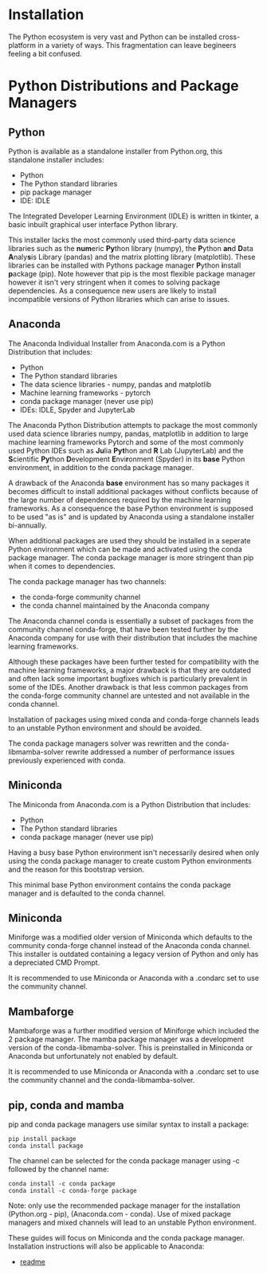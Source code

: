 # Installation

The Python ecosystem is very vast and Python can be installed cross-platform in a variety of ways. This fragmentation can leave begineers feeling a bit confused.

# Python Distributions and Package Managers

## Python

Python is available as a standalone installer from Python.org, this standalone installer includes:

* Python
* The Python standard libraries
* pip package manager
* IDE: IDLE

The Integrated Developer Learning Environment (IDLE) is written in tkinter, a basic inbuilt graphical user interface Python library. 

This installer lacks the most commonly used third-party data science libraries such as the **num**eric **Py**thon library (numpy), the **P**ython **an**d **D**ata **A**naly**s**is Library (pandas) and the matrix plotting library (matplotlib). These libraries can be installed with Pythons package manager **P**ython **i**nstall **p**ackage (pip). Note however that pip is the most flexible package manager however it isn't very stringent when it comes to solving package dependencies. As a consequence new users are likely to install incompatible versions of Python libraries which can arise to issues.

## Anaconda

The Anaconda Individual Installer from Anaconda.com is a Python Distribution that includes:

* Python
* The Python standard libraries
* The data science libraries - numpy, pandas and matplotlib
* Machine learning frameworks - pytorch
* conda package manager (never use pip)
* IDEs: IDLE, Spyder and JupyterLab 

The Anaconda Python Distribution attempts to package the most commonly used data science libraries numpy, pandas, matplotlib in addition to large machine learning frameworks Pytorch and some of the most commonly used Python IDEs such as **Ju**lia **Pyt**hon and **R** Lab (JupyterLab) and the **S**cientific **Py**thon **D**evelopment **E**nvi**r**onment (Spyder) in its **base** Python environment, in addition to the conda package manager. 

A drawback of the Anaconda **base** environment has so many packages it becomes difficult to install additional packages without conflicts because of the large number of dependences required by the machine learning frameworks. As a consequence the base Python environment is supposed to be used "as is" and is updated by Anaconda using a standalone installer bi-annually. 

When additional packages are used they should be installed in a seperate Python environment which can be made and activated using the conda package manager. The conda package manager is more stringent than pip when it comes to dependencies. 

The conda package manager has two channels:

* the conda-forge community channel
* the conda channel maintained by the Anaconda company
 
The Anaconda channel conda is essentially a subset of packages from the community channel conda-forge, that have been tested further by the Anaconda company for use with their distribution that includes the machine learning frameworks. 

Although these packages have been further tested for compatibility with the machine learning frameworks, a major drawback is that they are outdated and often lack some important bugfixes which is particularly prevalent in some of the IDEs. Another drawback is that less common packages from the conda-forge community channel are untested and not available in the conda channel. 

Installation of packages using mixed conda and conda-forge channels leads to an unstable Python environment and should be avoided.

The conda package managers solver was rewritten and the conda-libmamba-solver rewrite addressed a number of performance issues previously experienced with conda.

## Miniconda

The Miniconda from Anaconda.com is a Python Distribution that includes:

* Python
* The Python standard libraries
* conda package manager (never use pip)

Having a busy base Python environment isn't necessarily desired when only using the conda package manager to create custom Python environments and the reason for this bootstrap version. 

This minimal base Python environment contains the conda package manager and is defaulted to the conda channel.

## Miniconda 

Miniforge was a modified older version of Miniconda which defaults to the community conda-forge channel instead of the Anaconda conda channel. This installer is outdated containing a legacy version of Python and only has a depreciated CMD Prompt. 

It is recommended to use Miniconda or Anaconda with a .condarc set to use the community channel.

## Mambaforge

Mambaforge was a further modified version of Miniforge which included the 2 package manager. The mamba package manager was a development version of the conda-libmamba-solver. This is preinstalled in Miniconda or Anaconda but unfortunately not enabled by default. 

It is recommended to use Miniconda or Anaconda with a .condarc set to use the community channel and the conda-libmamba-solver.

## pip, conda and mamba

pip and conda package managers use similar syntax to install a package:

```
pip install package
conda install package
```

The channel can be selected for the conda package manager using -c followed by the channel name:

```
conda install -c conda package
conda install -c conda-forge package
```

Note: only use the recommended package manager for the installation (Python.org - pip), (Anaconda.com - conda). Use of mixed package managers and mixed channels will lead to an unstable Python environment.

These guides will focus on Miniconda and the conda package manager. Installation instructions will also be applicable to Anaconda:

* [readme](./readme.md)